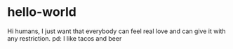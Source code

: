 # hello-world

Hi humans, I just want that everybody can feel real love and can give it with any restriction.
pd: I like tacos and beer
